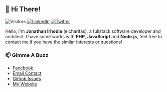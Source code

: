 ## 👋 Hi There!

![Visitors](https://visitor-badge.glitch.me/badge?page_id=github.com/elcharitas)
[![LinkedIn](https://img.shields.io/static/v1?label&message=elcharitas&logo=linkedin)](https://linkedin.com/in/elcharitas)
[![Twitter](https://img.shields.io/twitter/follow/phores35.svg?style=social)](https://twitter.com/elcharitas)

Hello, I'm **Jonathan Irhodia** (elcharitas), a fullstack software developer and architect. I have some works with **PHP**, **JavaScript** and **Node.js**, feel free to contact me if you have the similar interests or questions!

### 📫 Gimme A Buzz
- [Facebook][1]
- [Email Contact][2]
- [Github Issues](https://github.com/elcharitas/elcharitas/issues/me)
- [My Website][0]

[0]: https://elcharitas.com.ng
[1]: https://fb.me/irhodia.jonathan
[2]: mailto:jonathanirhodia@gmail.com
